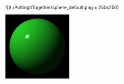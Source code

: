 

![](./PuttingItTogether/sphere_default.png = 250x250)

<img src="./PuttingItTogether/sphere_default.png" alt="alt text" width="200" height="200">

